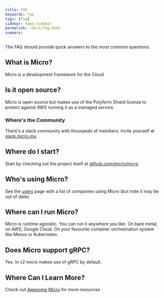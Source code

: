 ```yaml
---
title: FAQ
keywords: faq
tags: [faq]
sidebar: home_sidebar
permalink: /docs/faq.html
summary:
---
```


The FAQ should provide quick answers to the most common questions.

## What is Micro?

Micro is a development framework for the Cloud

## Is it open source?

Micro is open source but makes use of the Polyform Shield license to protect against AWS running it as a managed service.

### Where's the Community

There's a slack community with thousands of members. Invite yourself at [slack.micro.mu](https://slack.micro.mu).

## Where do I start?

Start by checking out the project itself at [github.com/micro/micro](https:/github.com/micro/micro)

## Who's using Micro?

See the [users](../users) page with a list of companies using Micro (but note it may be out of date). 

## Where can I run Micro?

Micro is runtime agnostic. You can run it anywhere you like. On bare metal, on AWS, Google Cloud. On your favourite container orchestration system like Mesos or Kubernetes.

## Does Micro support gRPC?

Yes. In v2 micro makes use of gRPC by default.

## Where Can I Learn More?

Check out [Awesome Micro](https://github.com/micro/awesome-micro) for more resources

